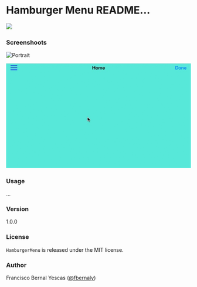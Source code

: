 # Hamburger Menu README...
![](http://ezonlinemarketing.net/wp-content/uploads/2015/02/Under-construction.png)

### Screenshoots

![Portrait](HMPortrait.gif)

![Landscape](HMLandscape.gif)

### Usage

...

### Version

1.0.0

### License

`HamburgerMenu` is released under the MIT license.

### Author

Francisco Bernal Yescas ([@fbernaly](http://twitter.com/fbernaly))
